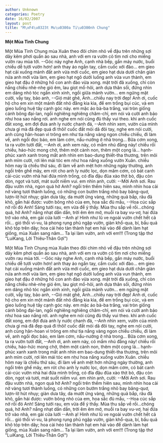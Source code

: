 ```yaml
---
author: Unknown
categories: Poetry
date: 16/02/2007
layout: post
title: "M\xF4\u0323t Mu\u0300a Ti\u0300nh Chung"
---
```


**Một Mùa Tình Chung**

Một Mùa Tình Chung
mùa Xuân theo đôi chim nhỏ về đậu trên những sợi dây kẽm phơi quần áo sau nhà,
anh với em ra vườn cỏ tìm nơi cho miếng vườn rau mùa tới.
--Góc này nghe Anh, cạnh nhà bếp, gần máy nước, buổi chiều dễ tưới vườn hơn!
anh thay áo ngắn tay, cầm cuốc xới đào...
em gieo hạt cải xuống mảnh đất anh vừa mới cuốc,
em gieo hạt dưa dưới chân giàn nứa anh mới vừa làm,
em gieo hạt ngô dưới luống anh vừa vun thành,
em gieo hạt đậu ở những hố con anh đào vừa xong.
mặt trời đã xuống, chỉ còn nắng chiều nhè-nhẹ gió êm,
lau giọt mồ-hôi, anh dựa thân sồi, đứng nhìn em dáng nhỏ
tóc ngắn xinh xinh, ngồi giữa mảnh vườn...
em ngửng mặt cười, vẫy tay, bảo anh,
--Gió mát ghê, Anh...chiều nay trời đẹp! Anh ơi, cuốc hộ cho em xin một mảnh đất nhỏ đằng kia kìa, để em trồng bụi cúc, và em gieo luống huệ tây cạnh góc này.
em mặc áo bà-ba trắng, vai tròn giống cánh bông đại-lan,
ngồi nghiêng nghiêng chăm-chỉ, em nói và cười anh bảo như hoa sao nắng rơi.
anh nghe em nói cũng đủ thấy vui theo.
khi anh cuốc đất xong, em đợi đưa anh ly nước chanh đá,
--Anh nhìn xem, vườn của mình chưa gì mà đã đẹp quá đi thôi!
cuốc đất mỏi dã đôi tay,
nghe em nói cười, anh cũng hân-hoan vì trông em như tia nắng vàng ngon
chiều chiều, đi làm về, anh ngồi đọc báo,
em làm cơm, nấu-nướng ở nhà trong...
Bữa cơm xong, ta ra vườn tưới đất,
--Anh ơi, anh xem này, có mầm nhú đằng này!
chiều rồi chiều, háo-hức mong chờ,
thêm một cành non, thêm một cọng lá...
hạnh-phúc xanh xanh trong mắt anh nhìn em bao-dung thiết-tha thương,
trên môi anh mỉm cười, rơi lên mái tóc em như hoa nắng xuống vườn Xuân.
chiều hôm nay là chiều thứ sáu, đi làm về anh mệt hơn những ngày thường,
anh ngồi trên ghế mây, em rót cho anh ly nước lọc,
dọn mâm cơm, có bát canh cải-cúc vườn nhà hai đứa mình trồng,
có đĩa đậu đũa xào thịt bò, đậu còn dòn, ngọt và tươi, mát suốt niềm vui.
em nhìn anh, cười:
--Mời Anh sơi.  Rau đậu vườn nhà, ngon quá hở Anh?
ngồi trên thềm hiên sau, mình nhìn hoa cải nở vàng tươi thành luống,
có những con bướm trắng nhỏ bay bâng-quơ, lượn-lờ hút nhụy;
giàn dưa tây, da mướt ửng vàng,
những quả bắp, râu đã khô, gần hái được:
vườn bông nhỏ của em, hoa sắc đủ mầu,
--Hoa cúc sắp nở rồi đó Anh!  Sáng tưới rau, em vừa để ý thấy.  Mùa thu sắp về rồi...chóng quá, hở Anh?
nắng nhạt dần dần, trời êm êm mờ, muỗi ra bay vu-vơ,
hai đứa trở vào nhà, em gài cửa lưới
--Anh ạ! Hình như lũ ve ngoài vườn chết hết cả rồi...
gió thổi vi-vu, lá phong rụng phủ ngập vườn,
giàn khổ-qua, bí, bầu quả khô tóp trên dây; hoa cải héo tàn thành hạt
em hái vào để dành làm hạt giống,
mùa Xuân sang năm...
Ta lại làm vườn, anh với em!!!
(Trong tập thơ "LuiKang, Lời Thiêu-Thân Gợi")

Một Mùa Tình Chung
mùa Xuân theo đôi chim nhỏ về đậu trên những sợi dây kẽm phơi quần áo sau nhà,
anh với em ra vườn cỏ tìm nơi cho miếng vườn rau mùa tới.
--Góc này nghe Anh, cạnh nhà bếp, gần máy nước, buổi chiều dễ tưới vườn hơn!
anh thay áo ngắn tay, cầm cuốc xới đào...
em gieo hạt cải xuống mảnh đất anh vừa mới cuốc,
em gieo hạt dưa dưới chân giàn nứa anh mới vừa làm,
em gieo hạt ngô dưới luống anh vừa vun thành,
em gieo hạt đậu ở những hố con anh đào vừa xong.
mặt trời đã xuống, chỉ còn nắng chiều nhè-nhẹ gió êm,
lau giọt mồ-hôi, anh dựa thân sồi, đứng nhìn em dáng nhỏ
tóc ngắn xinh xinh, ngồi giữa mảnh vườn...
em ngửng mặt cười, vẫy tay, bảo anh,
--Gió mát ghê, Anh...chiều nay trời đẹp! Anh ơi, cuốc hộ cho em xin một mảnh đất nhỏ đằng kia kìa, để em trồng bụi cúc, và em gieo luống huệ tây cạnh góc này.
em mặc áo bà-ba trắng, vai tròn giống cánh bông đại-lan,
ngồi nghiêng nghiêng chăm-chỉ, em nói và cười anh bảo như hoa sao nắng rơi.
anh nghe em nói cũng đủ thấy vui theo.
khi anh cuốc đất xong, em đợi đưa anh ly nước chanh đá,
--Anh nhìn xem, vườn của mình chưa gì mà đã đẹp quá đi thôi!
cuốc đất mỏi dã đôi tay,
nghe em nói cười, anh cũng hân-hoan vì trông em như tia nắng vàng ngon
chiều chiều, đi làm về, anh ngồi đọc báo,
em làm cơm, nấu-nướng ở nhà trong...
Bữa cơm xong, ta ra vườn tưới đất,
--Anh ơi, anh xem này, có mầm nhú đằng này!
chiều rồi chiều, háo-hức mong chờ,
thêm một cành non, thêm một cọng lá...
hạnh-phúc xanh xanh trong mắt anh nhìn em bao-dung thiết-tha thương,
trên môi anh mỉm cười, rơi lên mái tóc em như hoa nắng xuống vườn Xuân.
chiều hôm nay là chiều thứ sáu, đi làm về anh mệt hơn những ngày thường,
anh ngồi trên ghế mây, em rót cho anh ly nước lọc,
dọn mâm cơm, có bát canh cải-cúc vườn nhà hai đứa mình trồng,
có đĩa đậu đũa xào thịt bò, đậu còn dòn, ngọt và tươi, mát suốt niềm vui.
em nhìn anh, cười:
--Mời Anh sơi.  Rau đậu vườn nhà, ngon quá hở Anh?
ngồi trên thềm hiên sau, mình nhìn hoa cải nở vàng tươi thành luống,
có những con bướm trắng nhỏ bay bâng-quơ, lượn-lờ hút nhụy;
giàn dưa tây, da mướt ửng vàng,
những quả bắp, râu đã khô, gần hái được:
vườn bông nhỏ của em, hoa sắc đủ mầu,
--Hoa cúc sắp nở rồi đó Anh!  Sáng tưới rau, em vừa để ý thấy.  Mùa thu sắp về rồi...chóng quá, hở Anh?
nắng nhạt dần dần, trời êm êm mờ, muỗi ra bay vu-vơ,
hai đứa trở vào nhà, em gài cửa lưới
--Anh ạ! Hình như lũ ve ngoài vườn chết hết cả rồi...
gió thổi vi-vu, lá phong rụng phủ ngập vườn,
giàn khổ-qua, bí, bầu quả khô tóp trên dây; hoa cải héo tàn thành hạt
em hái vào để dành làm hạt giống,
mùa Xuân sang năm...
Ta lại làm vườn, anh với em!!!
(Trong tập thơ "LuiKang, Lời Thiêu-Thân Gợi")
